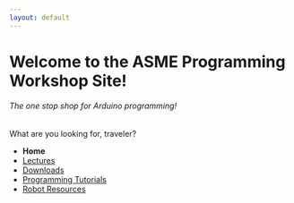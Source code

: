 ```yaml
---
layout: default
---
```


# [](#header-1) Welcome to the ASME Programming Workshop Site!

###### [](#header-6) The one stop shop for Arduino programming!
What are you looking for, traveler?

* **Home**
* [Lectures](pages/Lectures.md)
* [Downloads](pages/Downloads.md)
* [Programming Tutorials](pages/Programming_Tutorials.md)
* [Robot Resources](pages/Robot_Resources.md)

